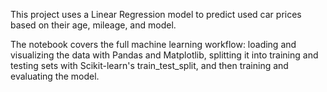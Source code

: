 This project uses a Linear Regression model to predict used car prices based on their age, mileage, and model.

The notebook covers the full machine learning workflow: loading and visualizing the data with Pandas and Matplotlib, splitting it into training and testing sets with Scikit-learn's train_test_split, and then training and evaluating the model.
